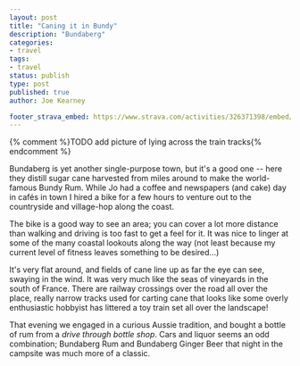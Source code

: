 ```yaml
---
layout: post
title: "Caning it in Bundy"
description: "Bundaberg"
categories:
- travel
tags:
- travel
status: publish
type: post
published: true
author: Joe Kearney

footer_strava_embed: https://www.strava.com/activities/326371398/embed/7c8a3690996c428ce96f10194ed991125e509825
---
```


{% comment %}TODO add picture of lying across the train tracks{% endcomment %}

Bundaberg is yet another single-purpose town, but it's a good one -- here they distill sugar cane harvested from miles around to make the world-famous Bundy Rum. While Jo had a coffee and newspapers (and cake) day in cafés in town I hired a bike for a few hours to venture out to the countryside and village-hop along the coast.

The bike is a good way to see an area; you can cover a lot more distance than walking and driving is too fast to get a feel for it. It was nice to linger at some of the many coastal lookouts along the way (not least because my current level of fitness leaves something to be desired...)

It's very flat around, and fields of cane line up as far the eye can see, swaying in the wind. It was very much like the seas of vineyards in the south of France. There are railway crossings over the road all over the place, really narrow tracks used for carting cane that looks like some overly enthusiastic hobbyist has littered a toy train set all over the landscape!

That evening we engaged in a curious Aussie tradition, and bought a bottle of rum from a _drive through bottle shop_. Cars and liquor seems an odd combination; Bundaberg Rum and Bundaberg Ginger Beer that night in the campsite was much more of a classic.